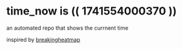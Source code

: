 # time_now is (( 1741554000370 ))

an automated repo that shows the currnent time

inspired by [breakingheatmap](https://github.com/breakingheatmap/breakingheatmap)